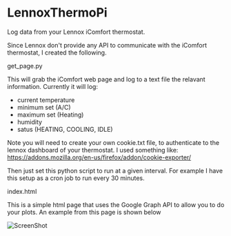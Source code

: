LennoxThermoPi
==============

Log data from your Lennox iComfort thermostat.

Since Lennox don't provide any API to communicate with the iComfort thermostat, I created the following.

get_page.py

This will grab the iComfort web page and log to a text file the relavant information. 
Currently it will log:

- current temperature
- minimum set (A/C)
- maximum set (Heating)
- humidity
- satus (HEATING, COOLING, IDLE)

Note you will need to create your own cookie.txt file, to authenticate to the lennox dashboard of your thermostat.
I used something like:
https://addons.mozilla.org/en-us/firefox/addon/cookie-exporter/

Then just set this python script to run at a given interval. For example I have this setup as a cron job to run every 30 minutes.

index.html

This is a simple html page that uses the Google Graph API to allow you to do your plots.
An example from this page is shown below

![ScreenShot](Example.png)
